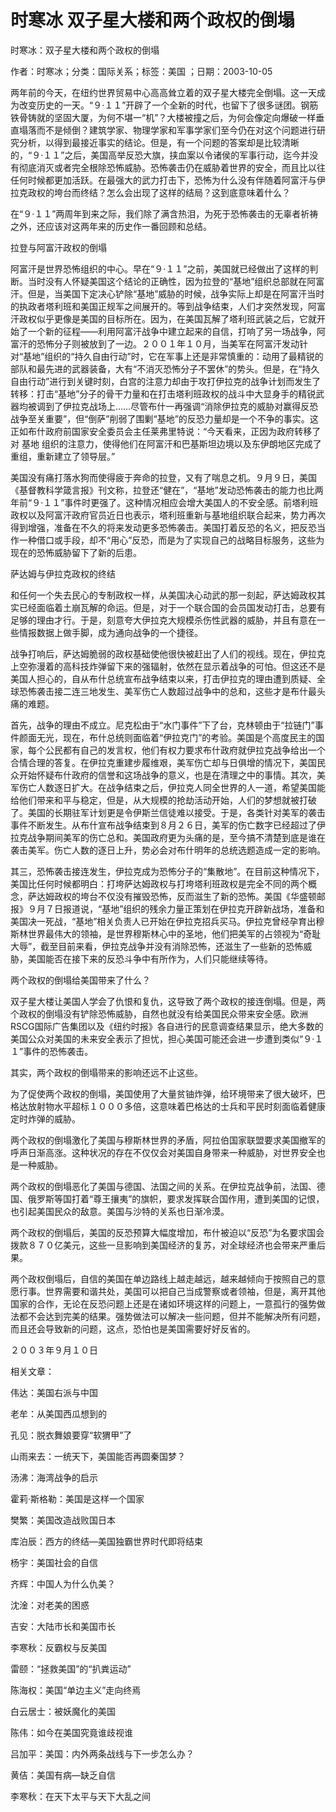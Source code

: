 # 时寒冰  双子星大楼和两个政权的倒塌  
  
时寒冰：双子星大楼和两个政权的倒塌  
作者：时寒冰；分类：国际关系；标签：美国 ；日期：2003-10-05  
两年前的今天，在纽约世界贸易中心高高耸立着的双子星大楼完全倒塌。这一天成为改变历史的一天。“９·１１”开辟了一个全新的时代，也留下了很多谜团。钢筋铁骨铸就的坚固大厦，为何不堪一“机”？大楼被撞之后，为何会像定向爆破一样垂直塌落而不是倾倒？建筑学家、物理学家和军事学家们至今仍在对这个问题进行研究分析，以得到最接近事实的结论。但是，有一个问题的答案却是比较清晰的，“９·１１”之后，美国高举反恐大旗，挟血案以令诸侯的军事行动，迄今并没有彻底消灭或者完全根除恐怖威胁。恐怖袭击仍在威胁着世界的安全，而且比以往任何时候都更加活跃。在最强大的武力打击下，恐怖为什么没有伴随着阿富汗与伊拉克政权的垮台而终结？怎么会出现了这样的结局？这到底意味着什么？  
在“９·１１”两周年到来之际，我们除了满含热泪，为死于恐怖袭击的无辜者祈祷之外，还应该对这两年来的历史作一番回顾和总结。  
拉登与阿富汗政权的倒塌  
阿富汗是世界恐怖组织的中心。早在“９·１１”之前，美国就已经做出了这样的判断。当时没有人怀疑美国这个结论的正确性，因为拉登的“基地”组织总部就在阿富汗。但是，当美国下定决心铲除“基地”威胁的时候，战争实际上却是在阿富汗当时的执政者塔利班和美国正规军之间展开的。等到战争结束，人们才突然发现，阿富汗政权似乎更像是美国的目标所在。因为，在美国瓦解了塔利班武装之后，它就开始了一个新的征程——利用阿富汗战争中建立起来的自信，打响了另一场战争，阿富汗的恐怖分子则被放到了一边。２００１年１０月，当美军在阿富汗发动针对“基地”组织的“持久自由行动”时，它在军事上还是非常慎重的：动用了最精锐的部队和最先进的武器装备，大有“不消灭恐怖分子不罢休”的势头。但是，在“持久自由行动”进行到关键时刻，白宫的注意力却由于攻打伊拉克的战争计划而发生了转移：打击“基地”分子的骨干力量和在打击塔利班政权的战斗中大显身手的精锐武器均被调到了伊拉克战场上……尽管布什一再强调“消除伊拉克的威胁对赢得反恐战争至关重要”，但“倒萨”削弱了围剿“基地”的反恐力量却是一个不争的事实。这正如布什政府前国家安全委员会主任莱弗里特说：“今天看来，正因为政府转移了对 基地 组织的注意力，使得他们在阿富汗和巴基斯坦边境以及东伊朗地区完成了重组，重新建立了领导层。”  
美国没有痛打落水狗而使得疲于奔命的拉登，又有了喘息之机。９月９日，美国《基督教科学箴言报》刊文称，拉登还“健在”，“基地”发动恐怖袭击的能力也比两年前“９·１１”事件时更强了。这种情况相应会增大美国人的不安全感。前塔利班政权以及阿富汗政府官员近日也表示，塔利班重新与基地组织联合起来，势力再次得到增强，准备在不久的将来发动更多恐怖袭击。美国打着反恐的名义，把反恐当作一种借口或手段，却不“用心”反恐，而是为了实现自己的战略目标服务，这些为现在的恐怖威胁留下了新的后患。  
萨达姆与伊拉克政权的终结  
和任何一个失去民心的专制政权一样，从美国决心动武的那一刻起，萨达姆政权其实已经面临着土崩瓦解的命运。但是，对于一个联合国的会员国发动打击，总要有足够的理由才行。于是，刻意夸大伊拉克大规模杀伤性武器的威胁，并且有意在一些情报数据上做手脚，成为通向战争的一个捷径。  
战争打响后，萨达姆脆弱的政权基础使他很快被赶出了人们的视线。现在，伊拉克上空弥漫着的高科技炸弹留下来的强辐射，依然在显示着战争的可怕。但这还不是美国人担心的，自从布什总统宣布战争结束以来，打击伊拉克的理由遭到质疑、全球恐怖袭击接二连三地发生、美军伤亡人数超过战争中的总和，这些才是布什最头痛的难题。  
首先，战争的理由不成立。尼克松由于“水门事件”下了台，克林顿由于“拉链门”事件颜面无光，现在，布什总统则面临着“伊拉克门”的考验。美国是个高度民主的国家，每个公民都有自己的发言权，他们有权力要求布什政府就伊拉克战争给出一个合情合理的答复。在伊拉克重建步履维艰，美军伤亡却与日俱增的情况下，美国民众开始怀疑布什政府的信誉和这场战争的意义，也是在清理之中的事情。其次，美军伤亡人数逐日扩大。在战争结束之后，伊拉克人同全世界的人一道，希望美国能给他们带来和平与稳定，但是，从大规模的抢劫活动开始，人们的梦想就被打破了。美国的长期驻军计划更是令伊斯兰信徒难以接受。于是，各类针对美军的袭击事件不断发生。从布什宣布战争结束到８月２６日，美军的伤亡数字已经超过了伊拉克战争期间美军的伤亡总和。美国政府更为头痛的是，至今搞不清楚到底是谁在袭击美军。伤亡人数的逐日上升，势必会对布什明年的总统选题造成一定的影响。  
其三，恐怖袭击接连发生，伊拉克成为恐怖分子的“集散地”。在目前这种情况下，美国比任何时候都明白：打垮萨达姆政权与打垮塔利班政权是完全不同的两个概念，萨达姆政权的垮台不仅没有摧毁恐怖，反而滋生了新的恐怖。美国《华盛顿邮报》９月７日报道说，“基地”组织的残余力量正策划在伊拉克开辟新战场，准备和美国决一死战，“基地”相关负责人已开始在伊拉克招兵买马。伊拉克曾经孕育出穆斯林世界最伟大的领袖，是世界穆斯林心中的圣地，他们把美军的占领视为“奇耻大辱”，截至目前来看，伊拉克战争并没有消除恐怖，还滋生了一些新的恐怖威胁，美国能否在接下来的反恐斗争中有所作为，人们只能继续等待。  
两个政权的倒塌给美国带来了什么？  
双子星大楼让美国人学会了仇恨和复仇，这导致了两个政权的接连倒塌。但是，两个政权的倒塌没有铲除恐怖威胁，自然也就没有给美国民众带来安全感。欧洲RSCG国际广告集团以及《纽约时报》各自进行的民意调查结果显示，绝大多数的美国公众对美国的未来安全表示了担忧，担心美国可能还会进一步遭到类似“９·１１”事件的恐怖袭击。  
其实，两个政权的倒塌带来的影响还远不止这些。  
为了促使两个政权的倒塌，美国使用了大量贫铀炸弹，给环境带来了很大破坏，巴格达放射物水平超标１０００多倍，这意味着巴格达的士兵和平民时刻面临着健康定时炸弹的威胁。  
两个政权的倒塌激化了美国与穆斯林世界的矛盾，阿拉伯国家联盟要求美国撤军的呼声日渐高涨。这种状况的存在不仅仅会对美国自身带来一种威胁，对世界安全也是一种威胁。  
两个政权的倒塌恶化了美国与德国、法国之间的关系。在伊拉克战争前，法国、德国、俄罗斯等国打着“尊王攘夷”的旗帜，要求发挥联合国作用，遭到美国的记恨，也引起美国民众的敌意。美国与沙特的关系也日渐冷漠。  
两个政权的倒塌后，美国的反恐预算大幅度增加，布什被迫以“反恐”为名要求国会拨款８７０亿美元，这些一旦影响到美国经济的复苏，对全球经济也会带来严重后果。  
两个政权倒塌后，自信的美国在单边路线上越走越远，越来越倾向于按照自己的意愿行事。世界需要和谐共处，美国可以把自己当成警察或者领袖，但是，离开其他国家的合作，无论在反恐问题上还是在诸如环境这样的问题上，一意孤行的强势做法都不会达到完美的结果。强势做法可以解决一些问题，但并不能解决所有问题，而且还会导致新的问题，这点，恐怕也是美国需要好好反省的。  
２００３年９月１０日  
  
相关文章：  
伟达：美国右派与中国  
老牟：从美国西瓜想到的  
孔见：脱衣舞娘要穿“软猬甲”了  
山雨来去：一统天下，美国能否再圆秦国梦？  
汤沸：海湾战争的启示  
霍莉·斯格勒：美国是这样一个国家  
樊繁：美国改造战败国日本  
库泊辰：西方的终结—美国独霸世界时代即将结束  
杨宇：美国社会的自信  
齐辉：中国人为什么仇美？  
沈淦：对老美的困惑  
吉安：大陆市长和美国市长  
李寒秋：反霸权与反美国  
雷颐：“拯救美国”的“扒粪运动”  
陈海权：美国“单边主义”走向终焉  
白云居士：被妖魔化的美国  
陈伟：如今在美国究竟谁歧视谁  
吕加平：美国：内外两条战线与下一步怎么办？  
黄佶：美国有病—缺乏自信  
李寒秋：在天下太平与天下大乱之间